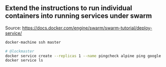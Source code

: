 ## Extend the instructions to run individual containers into running services under swarm

Source: https://docs.docker.com/engine/swarm/swarm-tutorial/deploy-service/

```bash
docker-machine ssh master
```

```bash
# @lockmaster
docker service create --replicas 1 --name pingcheck alpine ping google.com
docker service ls
```

